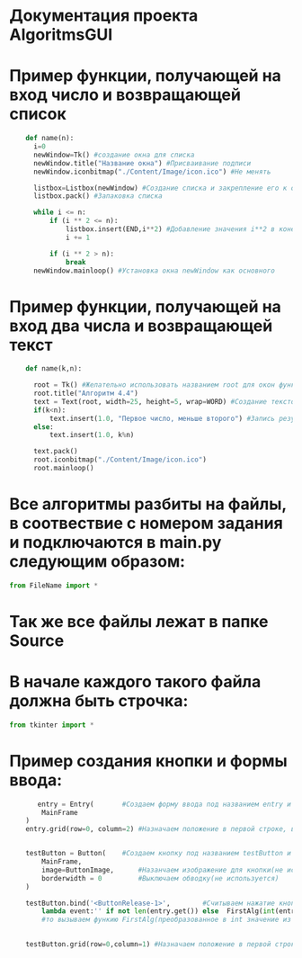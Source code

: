 # Документация проекта AlgoritmsGUI

# Пример функции, получающей на вход число и возвращающей список
```python
    def name(n):
      i=0
      newWindow=Tk() #создание окна для списка
      newWindow.title("Название окна") #Присваивание подписи
      newWindow.iconbitmap("./Content/Image/icon.ico") #Не менять

      listbox=Listbox(newWindow) #Создание списка и закрепление его к окну newWindow
      listbox.pack() #Запаковка списка

      while i <= n:
          if (i ** 2 <= n):
              listbox.insert(END,i**2) #Добавление значения i**2 в конец списка
              i += 1

          if (i ** 2 > n):
              break
      newWindow.mainloop() #Установка окна newWindow как основного

```
# Пример функции, получающей на вход два числа и возвращающей текст
```python    
    def name(k,n):

      root = Tk() #Желательно использовать названием root для окон функции
      root.title("Алгоритм 4.4")
      text = Text(root, width=25, height=5, wrap=WORD) #Создание текстового блока, в окне root
      if(k<n):
          text.insert(1.0, "Первое число, меньше второго") #Запись результата в текстовый блок, на позицию первого символа
      else:
          text.insert(1.0, k%n)

      text.pack()
      root.iconbitmap("./Content/Image/icon.ico")
      root.mainloop()
``` 
 
# Все алгоритмы разбиты на файлы, в соотвествие с номером задания и подключаются в main.py следующим образом:
```python    
from FileName import *
```
# Так же все файлы лежат в папке Source
# В начале каждого такого файла должна быть строчка:
```python  
from tkinter import *
```


# Пример создания кнопки и формы ввода:
```python   
       entry = Entry(       #Создаем форму ввода под названием entry и крепим к окну MainFrame(основное окно)
        MainFrame
    )
    entry.grid(row=0, column=2) #Назначаем положение в первой строке, втором столбце


    testButton = Button(    #Создаем кнопку под названием testButton и крепим к окну MainFrame(основное окно)
        MainFrame,
        image=ButtonImage,      #Назанчаем изображение для кнопки(не используется, в место этого, пишется text="Название кнопки")
        borderwidth = 0         #Выключаем обводку(не используется)
    )

    testButton.bind('<ButtonRelease-1>',        #Считываем нажатие кнопки testButton
        lambda event:'' if not len(entry.get()) else  FirstAlg(int(entry.get())))   #Проверяем длинну entry и если она не 0,
        #то вызываем функию FirstAlg(преобразованное в int значение из поля ввода entry)
      

    testButton.grid(row=0,column=1) #Назначаем положение в первой строке, первом столбце
```
